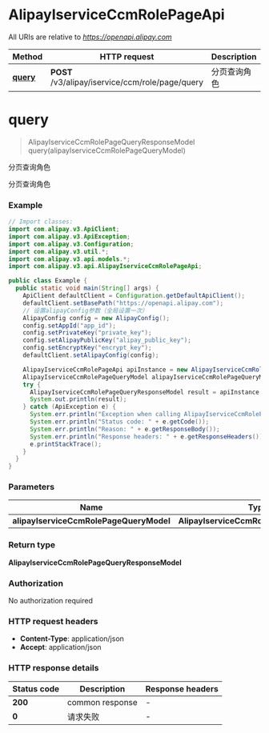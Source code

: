 # AlipayIserviceCcmRolePageApi

All URIs are relative to *https://openapi.alipay.com*

| Method | HTTP request | Description |
|------------- | ------------- | -------------|
| [**query**](AlipayIserviceCcmRolePageApi.md#query) | **POST** /v3/alipay/iservice/ccm/role/page/query | 分页查询角色 |


<a name="query"></a>
# **query**
> AlipayIserviceCcmRolePageQueryResponseModel query(alipayIserviceCcmRolePageQueryModel)

分页查询角色

分页查询角色

### Example
```java
// Import classes:
import com.alipay.v3.ApiClient;
import com.alipay.v3.ApiException;
import com.alipay.v3.Configuration;
import com.alipay.v3.util.*;
import com.alipay.v3.api.models.*;
import com.alipay.v3.api.AlipayIserviceCcmRolePageApi;

public class Example {
  public static void main(String[] args) {
    ApiClient defaultClient = Configuration.getDefaultApiClient();
    defaultClient.setBasePath("https://openapi.alipay.com");
    // 设置alipayConfig参数（全局设置一次）
    AlipayConfig config = new AlipayConfig();
    config.setAppId("app_id");
    config.setPrivateKey("private_key");
    config.setAlipayPublicKey("alipay_public_key");
    config.setEncryptKey("encrypt_key");
    defaultClient.setAlipayConfig(config);

    AlipayIserviceCcmRolePageApi apiInstance = new AlipayIserviceCcmRolePageApi(defaultClient);
    AlipayIserviceCcmRolePageQueryModel alipayIserviceCcmRolePageQueryModel = new AlipayIserviceCcmRolePageQueryModel(); // AlipayIserviceCcmRolePageQueryModel | 
    try {
      AlipayIserviceCcmRolePageQueryResponseModel result = apiInstance.query(alipayIserviceCcmRolePageQueryModel);
      System.out.println(result);
    } catch (ApiException e) {
      System.err.println("Exception when calling AlipayIserviceCcmRolePageApi#query");
      System.err.println("Status code: " + e.getCode());
      System.err.println("Reason: " + e.getResponseBody());
      System.err.println("Response headers: " + e.getResponseHeaders());
      e.printStackTrace();
    }
  }
}
```

### Parameters

| Name | Type | Description  | Notes |
|------------- | ------------- | ------------- | -------------|
| **alipayIserviceCcmRolePageQueryModel** | **AlipayIserviceCcmRolePageQueryModel**|  | [optional] |

### Return type

**AlipayIserviceCcmRolePageQueryResponseModel**

### Authorization

No authorization required

### HTTP request headers

 - **Content-Type**: application/json
 - **Accept**: application/json

### HTTP response details
| Status code | Description | Response headers |
|-------------|-------------|------------------|
| **200** | common response |  -  |
| **0** | 请求失败 |  -  |

